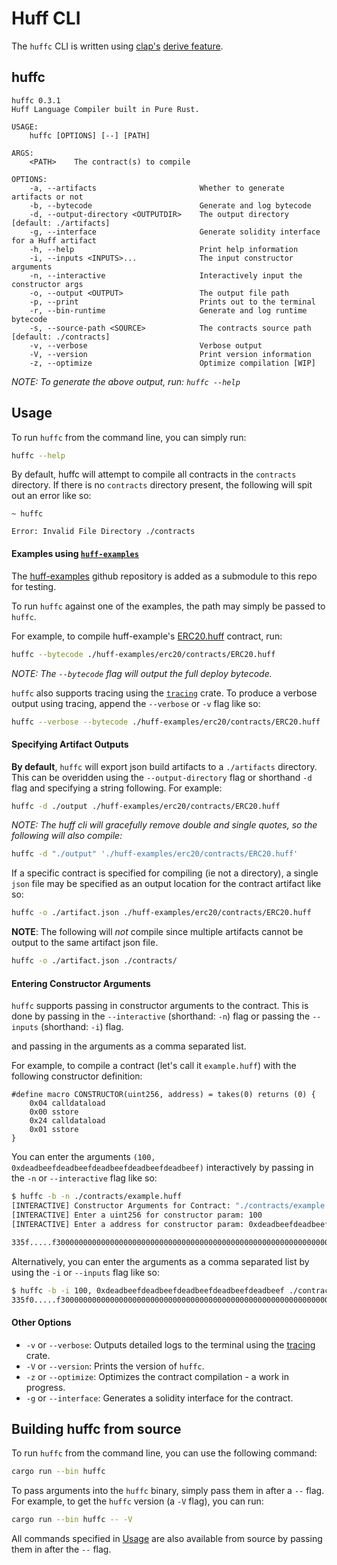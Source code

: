 # Huff CLI

The `huffc` CLI is written using [clap's](https://docs.rs/clap) [derive feature](https://docs.rs/clap/latest/clap/_derive/index.html).

## huffc

```
huffc 0.3.1
Huff Language Compiler built in Pure Rust.

USAGE:
    huffc [OPTIONS] [--] [PATH]

ARGS:
    <PATH>    The contract(s) to compile

OPTIONS:
    -a, --artifacts                       Whether to generate artifacts or not
    -b, --bytecode                        Generate and log bytecode
    -d, --output-directory <OUTPUTDIR>    The output directory [default: ./artifacts]
    -g, --interface                       Generate solidity interface for a Huff artifact
    -h, --help                            Print help information
    -i, --inputs <INPUTS>...              The input constructor arguments
    -n, --interactive                     Interactively input the constructor args
    -o, --output <OUTPUT>                 The output file path
    -p, --print                           Prints out to the terminal
    -r, --bin-runtime                     Generate and log runtime bytecode
    -s, --source-path <SOURCE>            The contracts source path [default: ./contracts]
    -v, --verbose                         Verbose output
    -V, --version                         Print version information
    -z, --optimize                        Optimize compilation [WIP]
```

_NOTE: To generate the above output, run: `huffc --help`_

## Usage

To run `huffc` from the command line, you can simply run:

```bash
huffc --help
```

By default, huffc will attempt to compile all contracts in the `contracts` directory. If there is no `contracts` directory present, the following will spit out an error like so:

```bash,color=red
~ huffc

Error: Invalid File Directory ./contracts

```

#### Examples using [`huff-examples`](https://github.com/huff-language/huff-examples)

The [huff-examples](https://github.com/huff-language/huff-examples) github repository is added as a submodule to this repo for testing.

To run `huffc` against one of the examples, the path may simply be passed to `huffc`.

For example, to compile huff-example's [ERC20.huff](../huff-examples/erc20/contracts/ERC20.huff) contract, run:

```bash
huffc --bytecode ./huff-examples/erc20/contracts/ERC20.huff
```

_NOTE: The `--bytecode` flag will output the full deploy bytecode._

`huffc` also supports tracing using the [`tracing`](https://docs.rs/tracing/0.1.29/tracing/) crate. To produce a verbose output using tracing, append the `--verbose` or `-v` flag like so:

```bash
huffc --verbose --bytecode ./huff-examples/erc20/contracts/ERC20.huff
```

#### Specifying Artifact Outputs

**By default**, `huffc` will export json build artifacts to a `./artifacts` directory. This can be overidden using the `--output-directory` flag or shorthand `-d` flag and specifying a string following. For example:

```bash
huffc -d ./output ./huff-examples/erc20/contracts/ERC20.huff
```

_NOTE: The huff cli will gracefully remove double and single quotes, so the following will also compile:_

```bash
huffc -d "./output" './huff-examples/erc20/contracts/ERC20.huff'
```

If a specific contract is specified for compiling (ie not a directory), a single `json` file may be specified as an output location for the contract artifact like so:

```bash
huffc -o ./artifact.json ./huff-examples/erc20/contracts/ERC20.huff
```

**NOTE**: The following will _not_ compile since multiple artifacts cannot be output to the same artifact json file.

```bash
huffc -o ./artifact.json ./contracts/
```

#### Entering Constructor Arguments

`huffc` supports passing in constructor arguments to the contract. This is done by passing in the `--interactive` (shorthand: `-n`) flag or passing the `--inputs` (shorthand: `-i`) flag.

and passing in the arguments as a comma separated list.

For example, to compile a contract (let's call it `example.huff`) with the following constructor definition:

```huff
#define macro CONSTRUCTOR(uint256, address) = takes(0) returns (0) {
    0x04 calldataload
    0x00 sstore
    0x24 calldataload
    0x01 sstore
}
```

You can enter the arguments `(100, 0xdeadbeefdeadbeefdeadbeefdeadbeefdeadbeef)` interactively by passing in the `-n` or `--interactive` flag like so:

```bash
$ huffc -b -n ./contracts/example.huff
[INTERACTIVE] Constructor Arguments for Contract: "./contracts/example.huff"
[INTERACTIVE] Enter a uint256 for constructor param: 100
[INTERACTIVE] Enter a address for constructor param: 0xdeadbeefdeadbeefdeadbeefdeadbeefdeadbeef

335f.....f30000000000000000000000000000000000000000000000000000000000000064000000000000000000000000deadbeefdeadbeefdeadbeefdeadbeefdeadbeef
```

Alternatively, you can enter the arguments as a comma separated list by using the `-i` or `--inputs` flag like so:

```bash
$ huffc -b -i 100, 0xdeadbeefdeadbeefdeadbeefdeadbeefdeadbeef ./contracts/example.huff
335f0.....f30000000000000000000000000000000000000000000000000000000000000064000000000000000000000000deadbeefdeadbeefdeadbeefdeadbeefdeadbeef
```

#### Other Options

- `-v` or `--verbose`: Outputs detailed logs to the terminal using the [tracing](https://crates.io/crates/tracing) crate.
- `-V` or `--version`: Prints the version of `huffc`.
- `-z` or `--optimize`: Optimizes the contract compilation - a work in progress.
- `-g` or `--interface`: Generates a solidity interface for the contract.

## Building huffc from source

To run `huffc` from the command line, you can use the following command:

```bash
cargo run --bin huffc
```

To pass arguments into the `huffc` binary, simply pass them in after a `--` flag. For example, to get the `huffc` version (a `-V` flag), you can run:

```bash
cargo run --bin huffc -- -V
```

All commands specified in [Usage](#usage) are also available from source by passing them in after the `--` flag.
